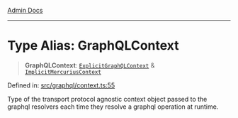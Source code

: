 [Admin Docs](/)

***

# Type Alias: GraphQLContext

> **GraphQLContext**: [`ExplicitGraphQLContext`](ExplicitGraphQLContext.md) & [`ImplicitMercuriusContext`](ImplicitMercuriusContext.md)

Defined in: [src/graphql/context.ts:55](https://github.com/Suyash878/talawa-api/blob/dd80c416ddd46afdb07c628dc824194bc09930cc/src/graphql/context.ts#L55)

Type of the transport protocol agnostic context object passed to the graphql resolvers each time they resolve a graphql operation at runtime.
